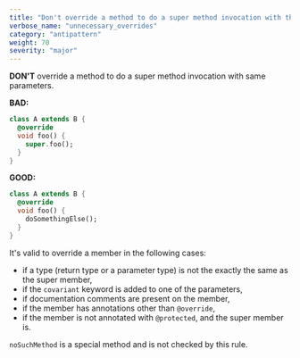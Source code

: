 ```yaml
---
title: "Don't override a method to do a super method invocation with the same r' parameters."
verbose_name: "unnecessary_overrides"
category: "antipattern"
weight: 70
severity: "major"
---
```

**DON'T** override a method to do a super method invocation with same parameters.

**BAD:**
```dart
class A extends B {
  @override
  void foo() {
    super.foo();
  }
}
```

**GOOD:**
```dart
class A extends B {
  @override
  void foo() {
    doSomethingElse();
  }
}
```

It's valid to override a member in the following cases:

* if a type (return type or a parameter type) is not the exactly the same as the
  super member,
* if the `covariant` keyword is added to one of the parameters,
* if documentation comments are present on the member,
* if the member has annotations other than `@override`,
* if the member is not annotated with `@protected`, and the super member is.

`noSuchMethod` is a special method and is not checked by this rule.

